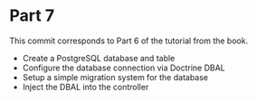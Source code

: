 # Part 7

This commit corresponds to Part 6 of the tutorial from the book.

- Create a PostgreSQL database and table
- Configure the database connection via Doctrine DBAL
- Setup a simple migration system for the database
- Inject the DBAL into the controller
